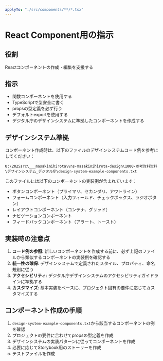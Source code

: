 ```yaml
---
applyTo: "./src/components/**/*.tsx"
---
```


# React Component用の指示

## 役割
Reactコンポーネントの作成・編集を支援する

## 指示
- 関数コンポーネントを使用する
- TypeScriptで型安全に書く
- propsの型定義を必ず行う
- デフォルトexportを使用する
- デジタル庁のデザインシステムに準拠したコンポーネントを作成する

## デザインシステム準拠

コンポーネント作成時は、以下のファイルのデザインシステムコード例を参考にしてください：

```
U:\2025src\___masakinihirota\vns-masakinihirota-design\1000-参考資料資料\デザインシステム_デジタル庁\design-system-example-components.txt
```

このファイルには以下のコンポーネントの実装例が含まれています：
- ボタンコンポーネント（プライマリ、セカンダリ、アウトライン）
- フォームコンポーネント（入力フィールド、チェックボックス、ラジオボタン）
- レイアウトコンポーネント（コンテナ、グリッド）
- ナビゲーションコンポーネント
- フィードバックコンポーネント（アラート、トースト）

## 実装時の注意点

1. **コード例の参照**: 新しいコンポーネントを作成する前に、必ず上記のファイルから類似するコンポーネントの実装例を確認する
2. **統一性の確保**: デザインシステムで定義されたスタイル、プロパティ、命名規則に従う
3. **アクセシビリティ**: デジタル庁デザインシステムのアクセシビリティガイドラインに準拠する
4. **カスタマイズ**: 基本実装をベースに、プロジェクト固有の要件に応じてカスタマイズする

## コンポーネント作成の手順

1. `design-system-example-components.txt`から該当するコンポーネントの例を確認
2. プロジェクトの要件に合わせてpropsの型定義を作成
3. デザインシステムの実装パターンに従ってコンポーネントを作成
4. 必要に応じてStorybook用のストーリーを作成
5. テストファイルを作成
